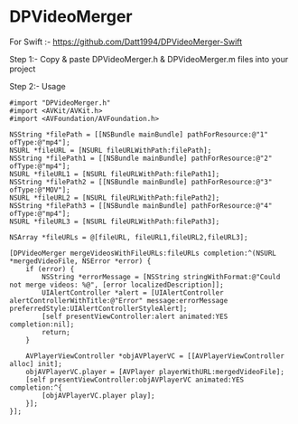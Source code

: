 # DPVideoMerger

For Swift :- https://github.com/Datt1994/DPVideoMerger-Swift

Step 1:-  Copy & paste DPVideoMerger.h & DPVideoMerger.m files into your project 

Step 2:-  Usage 

    #import "DPVideoMerger.h"
    #import <AVKit/AVKit.h>
    #import <AVFoundation/AVFoundation.h>

    NSString *filePath = [[NSBundle mainBundle] pathForResource:@"1" ofType:@"mp4"];
    NSURL *fileURL = [NSURL fileURLWithPath:filePath];
    NSString *filePath1 = [[NSBundle mainBundle] pathForResource:@"2" ofType:@"mp4"];
    NSURL *fileURL1 = [NSURL fileURLWithPath:filePath1];
    NSString *filePath2 = [[NSBundle mainBundle] pathForResource:@"3" ofType:@"MOV"];
    NSURL *fileURL2 = [NSURL fileURLWithPath:filePath2];
    NSString *filePath3 = [[NSBundle mainBundle] pathForResource:@"4" ofType:@"mp4"];
    NSURL *fileURL3 = [NSURL fileURLWithPath:filePath3];
    
    NSArray *fileURLs = @[fileURL, fileURL1,fileURL2,fileURL3];
    
    [DPVideoMerger mergeVideosWithFileURLs:fileURLs completion:^(NSURL *mergedVideoFile, NSError *error) {
        if (error) {
            NSString *errorMessage = [NSString stringWithFormat:@"Could not merge videos: %@", [error localizedDescription]];
            UIAlertController *alert = [UIAlertController alertControllerWithTitle:@"Error" message:errorMessage preferredStyle:UIAlertControllerStyleAlert];
            [self presentViewController:alert animated:YES completion:nil];
            return;
        }
        
        AVPlayerViewController *objAVPlayerVC = [[AVPlayerViewController alloc] init];
        objAVPlayerVC.player = [AVPlayer playerWithURL:mergedVideoFile];
        [self presentViewController:objAVPlayerVC animated:YES completion:^{
            [objAVPlayerVC.player play];
        }];
    }];
